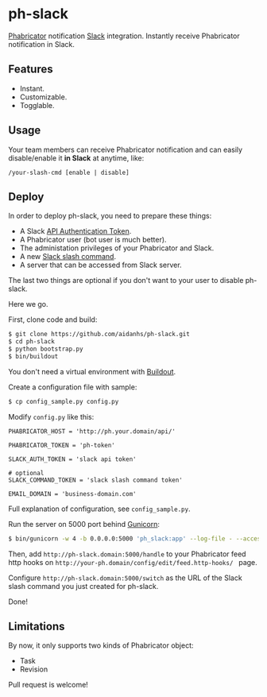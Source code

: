 # ph-slack

[Phabricator](http://phabricator.org/) notification [Slack](https://slack.com/) integration.
Instantly receive Phabricator notification in Slack.

## Features

* Instant.
* Customizable.
* Togglable.
 
## Usage

Your team members can receive Phabricator notification and can easily disable/enable it **in Slack** at anytime, like:

```
/your-slash-cmd [enable | disable]
```

## Deploy

In order to deploy ph-slack, you need to prepare these things:

* A Slack [API Authentication Token](https://api.slack.com/tokens).
* A Phabricator user (bot user is much better).
* The administation privileges of your Phabricator and Slack.
* A new [Slack slash command](https://slack.com/services/new/slash-commands).
* A server that can be accessed from Slack server. 

The last two things are optional if you don't want to your user to disable ph-slack.

Here we go.

First, clone code and build:

```bash
$ git clone https://github.com/aidanhs/ph-slack.git
$ cd ph-slack
$ python bootstrap.py
$ bin/buildout
```

You don't need a virtual environment with [Buildout](http://www.buildout.org).

Create a configuration file with sample:

```bash
$ cp config_sample.py config.py
```

Modify `config.py` like this:

```
PHABRICATOR_HOST = 'http://ph.your.domain/api/'

PHABRICATOR_TOKEN = 'ph-token'

SLACK_AUTH_TOKEN = 'slack api token'

# optional
SLACK_COMMAND_TOKEN = 'slack slash command token'

EMAIL_DOMAIN = 'business-domain.com'
```

Full explanation of configuration, see `config_sample.py`.

Run the server on 5000 port  behind [Gunicorn](http://gunicorn.org/):

```bash
$ bin/gunicorn -w 4 -b 0.0.0.0:5000 'ph_slack:app' --log-file - --access-logfile -
```

Then, add `http://ph-slack.domain:5000/handle` to your Phabricator feed http hooks on `http://your-ph.domain/config/edit/feed.http-hooks/ ` page.

Configure `http://ph-slack.domain:5000/switch` as the URL of  the Slack slash command you just created for ph-slack.

Done!

## Limitations

By now, it only supports two kinds of Phabricator object:

* Task
* Revision

Pull request is welcome!

